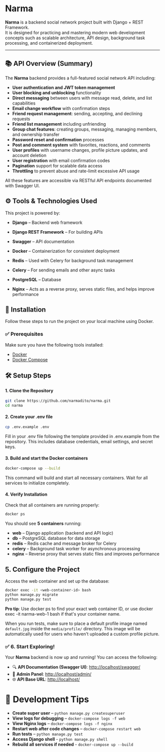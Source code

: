 # Narma

**Narma** is a backend social network project built with Django + REST Framework.  
It is designed for practicing and mastering modern web development concepts such as scalable architecture, API design, background task processing, and containerized deployment.  

---

## 📚 API Overview (Summary)

The **Narma** backend provides a full-featured social network API including:

- **User authentication and JWT token management**  
- **User blocking and unblocking** functionality  
- **Direct messaging** between users with message read, delete, and list capabilities  
- **Email change workflow** with confirmation steps  
- **Friend request management**: sending, accepting, and declining requests  
- **Friend list management** including unfriending  
- **Group chat features**: creating groups, messaging, managing members, and ownership transfer  
- **Password reset and confirmation** processes  
- **Post and comment system** with favorites, reactions, and comments  
- **User profiles** with username changes, profile picture updates, and account deletion  
- **User registration** with email confirmation codes  
- **Pagination** support for scalable data access  
- **Throttling** to prevent abuse and rate-limit excessive API usage  

All these features are accessible via RESTful API endpoints documented with Swagger UI.

## ⚙️ Tools & Technologies Used

This project is powered by:

- **Django** – Backend web framework

- **Django REST Framework** – For building APIs

- **Swagger** – API documentation

- **Docker** – Containerization for consistent deployment

- **Redis** – Used with Celery for background task management

- **Celery**  – For sending emails and other async tasks

- **PostgreSQL** – Database

- **Nginx** – Acts as a reverse proxy, serves static files, and helps improve performance

## 🚀 Installation

Follow these steps to run the project on your local machine using Docker.

### ✅ Prerequisites

Make sure you have the following tools installed:

- [Docker](https://www.docker.com/)
- [Docker Compose](https://docs.docker.com/compose/)


## 🛠️ Setup Steps
#### 1. Clone the Repository
```bash
git clone https://github.com/narmadito/narma.git
cd narma
```
#### 2. Create your .env file
```bash
cp .env.example .env
```
 Fill in your .env file following the template provided in .env.example from the repository. This includes database credentials, email settings, and secret keys.

#### 3. Build and start the Docker containers
```bash
docker-compose up --build
```
This command will build and start all necessary containers. Wait for all services to initialize completely.

#### 4. Verify Installation
Check that all containers are running properly:
```bash
docker ps
```

You should see **5 containers** running:
- **web** – Django application (backend and API logic)
- **db** – PostgreSQL database for data storage
- **redis** – Redis cache and message broker for Celery
- **celery** – Background task worker for asynchronous processing
- **nginx** – Reverse proxy that serves static files and improves performance

## 5. Configure the Project
Access the web container and set up the database:
```bash
docker exec -it <web-container-id> bash
python manage.py migrate
python manage.py test
```
**Pro tip**: Use docker ps to find your exact web container ID, or use docker exec -it narma-web-1 bash if that's your container name.

When you run tests, make sure to place a default profile image named `default.jpg` inside the `media/profile/` directory.
This image will be automatically used for users who haven't uploaded a custom profile picture.

### ✅ 6. Start Exploring!

Your **Narma** backend is now up and running! You can access the following:

- 🔍 **API Documentation (Swagger UI)**: [http://localhost/swagger/](http://localhost/swagger/)
- 🔐 **Admin Panel**: [http://localhost/admin/](http://localhost/admin/)
- 🌐 **API Base URL**: [http://localhost/](http://localhost/)


# 🔧 Development Tips
- **Create super user** – `python manage.py createsuperuser`
- **View logs for debugging** – `docker-compose logs -f web`
- **View Nginx logs** – `docker-compose logs -f nginx`
- **Restart web after code changes** – `docker-compose restart web`
- **Run tests** – `python manage.py test`
- **Access Django shell** - `python manage.py shell`
- **Rebuild all services if needed** - `docker-compose up --build`
